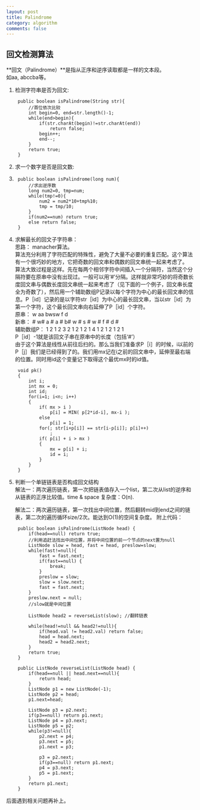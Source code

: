 ```yaml
---
layout: post
title: Palindrome
category: algorithm
comments: false
---
```

## 回文检测算法

**回文（Palindrome）**是指从正序和逆序读取都是一样的文本段。  
如aa, abccba等。

1. 检测字符串是否为回文:

		public boolean isPalindrome(String str){
			//首位依次比较
			int begin=0, end=str.length()-1;
			while(end>begin){
				if(str.charAt(begin)!=str.charAt(end))
					return false;
				begin++;
				end--;
			}
			return true;
		}

2. 求一个数字是否是回文数:  
3.
		public boolean isPalindrome(long num){
			//求出逆序数
			long num2=0, tmp=num;
			while(tmp!=0){
				num2 = num2*10+tmp%10;
				tmp = tmp/10;
			}
			if(num2==num) return true;
			else return false;
		}

3. 求解最长的回文子字符串：  
	思路： manacher算法。  
    算法充分利用了字符匹配的特殊性，避免了大量不必要的重复匹配。这个算法有一个很巧妙的地方，它把奇数的回文串和偶数的回文串统一起来考虑了。  
    算法大致过程是这样。先在每两个相邻字符中间插入一个分隔符，当然这个分隔符要在原串中没有出现过。一般可以用‘#’分隔。这样就非常巧妙的将奇数长度回文串与偶数长度回文串统一起来考虑了（见下面的一个例子，回文串长度全为奇数了），然后用一个辅助数组P记录以每个字符为中心的最长回文串的信息。P［id］记录的是以字符str［id］为中心的最长回文串，当以str［id］为第一个字符，这个最长回文串向右延伸了P［id］个字符。  
    原串：    w aa bwsw f d  
    新串：   # w# a # a # b# w # s # w # f # d #  
    辅助数组P：  1 2 1 2 3 2 1 2 1 2 1 4 1 2 1 2 1 2 1  
	P［id］-1就是该回文子串在原串中的长度（包括‘#’）  
	 由于这个算法是线性从前往后扫的。那么当我们准备求P［i］的时候，i以前的P［j］我们是已经得到了的。我们用mx记在i之前的回文串中，延伸至最右端的位置。同时用id这个变量记下取得这个最优mx时的id值。

	    void pk()
		{
		    int i;
		    int mx = 0;
		    int id;
		    for(i=1; i<n; i++)
		    {
		        if( mx > i )
		            p[i] = MIN( p[2*id-i], mx-i );        
		        else
		            p[i] = 1;
		        for(; str[i+p[i]] == str[i-p[i]]; p[i]++)
		            ;
		        if( p[i] + i > mx )
		        {
		            mx = p[i] + i;
		            id = i;
		        }
		    }
		}

4. 判断一个单链链表是否构成回文结构  
	解法一：两次遍历链表，第一次把链表值存入一个list，第二次从list的逆序和从链表的正序比较值。time & space 复杂度：O(n).

	解法二：两次遍历链表，第一次找出中间位置，然后翻转mid到end之间的链表，第二次的遍历循环size/2次。能达到O(1)的空间复杂度。
附上代码：

	    public boolean isPalindrome(ListNode head) {
	        if(head==null) return true;
	    	//利用追赶法找出中间位置，并将中间位置的前一个节点的next置为null
	    	ListNode slow = head, fast = head, preslow=slow;
	    	while(fast!=null){    		
	    		fast = fast.next;
	    		if(fast==null) {
	    			break;
	    		}
	    		preslow = slow;
	    		slow = slow.next;
	    		fast = fast.next;
	    	}
	    	preslow.next = null;
	    	//slow就是中间位置

	    	ListNode head2 = reverseList(slow); //翻转链表

	        while(head!=null && head2!=null){
	        	if(head.val != head2.val) return false;
	        	head = head.next;
	        	head2 = head2.next;
	        }
	        return true;
	    }

		public ListNode reverseList(ListNode head) {
	    	if(head==null || head.next==null){
	    		return head;
	    	}
	    	ListNode p1 = new ListNode(-1);
	    	ListNode p2 = head;
	    	p1.next=head;

			ListNode p3 = p2.next;
	    	if(p3==null) return p1.next;
	    	ListNode p4 = p3.next;
	    	ListNode p5 = p2;
	    	while(p3!=null){
	    		p2.next = p4;
	    		p3.next = p5;
	    		p1.next = p3;

	    		p3 = p2.next;
	    		if(p3==null) return p1.next;
	    		p4 = p3.next;
	    		p5 = p1.next;
	    	}
	    	return p1.next;    	
	    }

后面遇到相关问题再补上。
